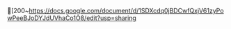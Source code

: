 [200~https://docs.google.com/document/d/1SDXcdq0jBDCwfQxjV61zyPowPeeBJoDYJdUVhaCo1O8/edit?usp=sharing
